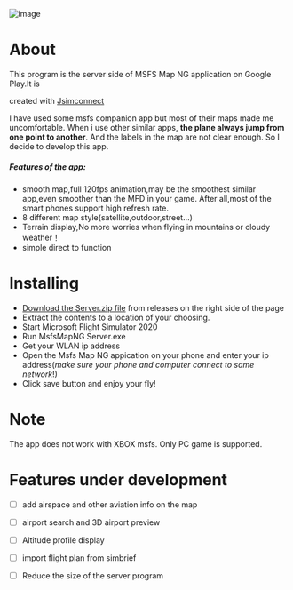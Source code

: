 ![image](https://github.com/GongShengyue/MSFS-MapNG-Server/blob/main/icon_small%20-github.png)

# About

This program is the server side of MSFS Map NG application on Google Play.It is 

created with [Jsimconnect](https://github.com/mharj/jsimconnect)

I have used some msfs companion app but most of their maps made me uncomfortable. When i use other similar apps, **the plane always jump from one point to another**. And the labels in the map are not clear enough. So I decide to develop this app.

##### Features of the app:

- smooth map,full 120fps animation,may be the  smoothest similar app,even smoother than the MFD in your game. After all,most of the smart phones support high refresh rate.
- 8 different map style(satellite,outdoor,street...)
- Terrain display,No more worries when flying in mountains or cloudy weather！
- simple direct to function

# Installing

- [Download the Server.zip file](https://github.com/GongShengyue/MSFS-MapNG-Server/releases/tag/v0.1.0) from releases on the right side of the page
- Extract the contents to a location of your choosing.
- Start Microsoft Flight Simulator 2020
- Run MsfsMapNG Server.exe
- Get your WLAN ip address
- Open the Msfs Map NG appication on your phone and enter your ip address(*make sure your phone and computer connect to same network*!)
-  Click save button and enjoy your fly!

# Note

The app does not work with XBOX msfs. Only  PC game is supported.

# Features under development

- [ ] add airspace and other aviation info on the map
- [ ] airport search and 3D airport preview
- [ ] Altitude profile display
- [ ] import flight plan from simbrief
- [ ] Reduce the size of the server program

